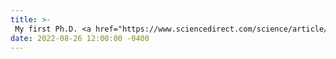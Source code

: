```yaml
---
title: >-
 My first Ph.D. <a href="https://www.sciencedirect.com/science/article/abs/pii/S1367578822000943" target="_blank">Paper</a> accepted in Annual Reviews in Control Journal: <em>"Control-theoretic modeling of multi-species water quality dynamics in drinking water networks: Survey, methods, and test cases."</em>
date: 2022-08-26 12:00:00 -0400
---
```

